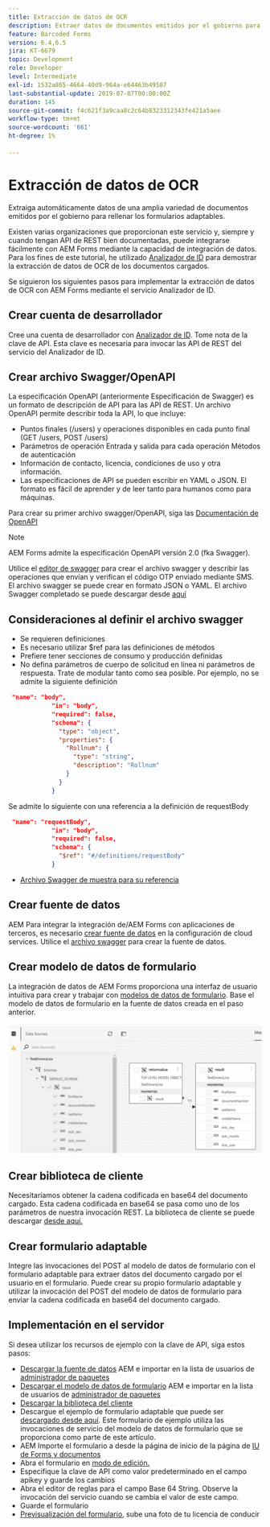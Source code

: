 ```yaml
---
title: Extracción de datos de OCR
description: Extraer datos de documentos emitidos por el gobierno para rellenar formularios.
feature: Barcoded Forms
version: 6.4,6.5
jira: KT-6679
topic: Development
role: Developer
level: Intermediate
exl-id: 1532a865-4664-40d9-964a-e64463b49587
last-substantial-update: 2019-07-07T00:00:00Z
duration: 145
source-git-commit: f4c621f3a9caa8c2c64b8323312343fe421a5aee
workflow-type: tm+mt
source-wordcount: '661'
ht-degree: 1%

---
```


# Extracción de datos de OCR

Extraiga automáticamente datos de una amplia variedad de documentos emitidos por el gobierno para rellenar los formularios adaptables.

Existen varias organizaciones que proporcionan este servicio y, siempre y cuando tengan API de REST bien documentadas, puede integrarse fácilmente con AEM Forms mediante la capacidad de integración de datos. Para los fines de este tutorial, he utilizado [Analizador de ID](https://www.idanalyzer.com/) para demostrar la extracción de datos de OCR de los documentos cargados.

Se siguieron los siguientes pasos para implementar la extracción de datos de OCR con AEM Forms mediante el servicio Analizador de ID.

## Crear cuenta de desarrollador

Cree una cuenta de desarrollador con [Analizador de ID](https://portal.idanalyzer.com/signin.html). Tome nota de la clave de API. Esta clave es necesaria para invocar las API de REST del servicio del Analizador de ID.

## Crear archivo Swagger/OpenAPI

La especificación OpenAPI (anteriormente Especificación de Swagger) es un formato de descripción de API para las API de REST. Un archivo OpenAPI permite describir toda la API, lo que incluye:

* Puntos finales (/users) y operaciones disponibles en cada punto final (GET /users, POST /users)
* Parámetros de operación Entrada y salida para cada operación Métodos de autenticación
* Información de contacto, licencia, condiciones de uso y otra información.
* Las especificaciones de API se pueden escribir en YAML o JSON. El formato es fácil de aprender y de leer tanto para humanos como para máquinas.

Para crear su primer archivo swagger/OpenAPI, siga las [Documentación de OpenAPI](https://swagger.io/docs/specification/2-0/basic-structure/)

>[!NOTE]
> AEM Forms admite la especificación OpenAPI versión 2.0 (fka Swagger).

Utilice el [editor de swagger](https://editor.swagger.io/) para crear el archivo swagger y describir las operaciones que envían y verifican el código OTP enviado mediante SMS. El archivo swagger se puede crear en formato JSON o YAML. El archivo Swagger completado se puede descargar desde [aquí](assets/drivers-license-swagger.zip)

## Consideraciones al definir el archivo swagger

* Se requieren definiciones
* Es necesario utilizar $ref para las definiciones de métodos
* Prefiere tener secciones de consumo y producción definidas
* No defina parámetros de cuerpo de solicitud en línea ni parámetros de respuesta. Trate de modular tanto como sea posible. Por ejemplo, no se admite la siguiente definición

```json
 "name": "body",
            "in": "body",
            "required": false,
            "schema": {
              "type": "object",
              "properties": {
                "Rollnum": {
                  "type": "string",
                  "description": "Rollnum"
                }
              }
            }
```

Se admite lo siguiente con una referencia a la definición de requestBody

```json
 "name": "requestBody",
            "in": "body",
            "required": false,
            "schema": {
              "$ref": "#/definitions/requestBody"
            }
```

* [Archivo Swagger de muestra para su referencia](assets/sample-swagger.json)

## Crear fuente de datos

AEM Para integrar la integración de/AEM Forms con aplicaciones de terceros, es necesario [crear fuente de datos](https://experienceleague.adobe.com/docs/experience-manager-learn/forms/ic-web-channel-tutorial/parttwo.html) en la configuración de cloud services. Utilice el [archivo swagger](assets/drivers-license-swagger.zip) para crear la fuente de datos.

## Crear modelo de datos de formulario

La integración de datos de AEM Forms proporciona una interfaz de usuario intuitiva para crear y trabajar con [modelos de datos de formulario](https://experienceleague.adobe.com/docs/experience-manager-65/forms/form-data-model/create-form-data-models.html?lang=es). Base el modelo de datos de formulario en la fuente de datos creada en el paso anterior.

![fdm](assets/test-dl-fdm.PNG)

## Crear biblioteca de cliente

Necesitaríamos obtener la cadena codificada en base64 del documento cargado. Esta cadena codificada en base64 se pasa como uno de los parámetros de nuestra invocación REST.
La biblioteca de cliente se puede descargar [desde aquí.](assets/drivers-license-client-lib.zip)

## Crear formulario adaptable

Integre las invocaciones del POST al modelo de datos de formulario con el formulario adaptable para extraer datos del documento cargado por el usuario en el formulario. Puede crear su propio formulario adaptable y utilizar la invocación del POST del modelo de datos de formulario para enviar la cadena codificada en base64 del documento cargado.

## Implementación en el servidor

Si desea utilizar los recursos de ejemplo con la clave de API, siga estos pasos:

* [Descargar la fuente de datos](assets/drivers-license-source.zip) AEM e importar en la lista de usuarios de [administrador de paquetes](http://localhost:4502/crx/packmgr/index.jsp)
* [Descargar el modelo de datos de formulario](assets/drivers-license-fdm.zip) AEM e importar en la lista de usuarios de [administrador de paquetes](http://localhost:4502/crx/packmgr/index.jsp)
* [Descargar la biblioteca del cliente](assets/drivers-license-client-lib.zip)
* Descargue el ejemplo de formulario adaptable que puede ser [descargado desde aquí](assets/adaptive-form-dl.zip). Este formulario de ejemplo utiliza las invocaciones de servicio del modelo de datos de formulario que se proporciona como parte de este artículo.
* AEM Importe el formulario a desde la página de inicio de la página de [IU de Forms y documentos](http://localhost:4502/aem/forms.html/content/dam/formsanddocuments)
* Abra el formulario en [modo de edición.](http://localhost:4502/editor.html/content/forms/af/driverslicenseandpassport.html)
* Especifique la clave de API como valor predeterminado en el campo apikey y guarde los cambios
* Abra el editor de reglas para el campo Base 64 String. Observe la invocación del servicio cuando se cambia el valor de este campo.
* Guarde el formulario
* [Previsualización del formulario](http://localhost:4502/content/dam/formsanddocuments/driverslicenseandpassport/jcr:content?wcmmode=disabled), sube una foto de tu licencia de conducir
